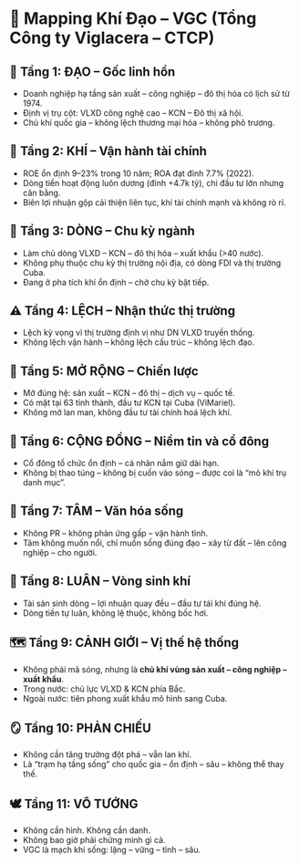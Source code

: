 
# 📌 Mapping Khí Đạo – VGC (Tổng Công ty Viglacera – CTCP)

## 🌱 Tầng 1: ĐẠO – Gốc linh hồn
- Doanh nghiệp hạ tầng sản xuất – công nghiệp – đô thị hóa có lịch sử từ 1974.
- Định vị trụ cột: VLXD công nghệ cao – KCN – Đô thị xã hội.
- Chủ khí quốc gia – không lệch thương mại hóa – không phô trương.

## 💨 Tầng 2: KHÍ – Vận hành tài chính
- ROE ổn định 9–23% trong 10 năm; ROA đạt đỉnh 7.7% (2022).
- Dòng tiền hoạt động luôn dương (đỉnh +4.7k tỷ), chi đầu tư lớn nhưng cân bằng.
- Biên lợi nhuận gộp cải thiện liên tục, khí tài chính mạnh và không rò rỉ.

## 🌊 Tầng 3: DÒNG – Chu kỳ ngành
- Làm chủ dòng VLXD – KCN – đô thị hóa – xuất khẩu (>40 nước).
- Không phụ thuộc chu kỳ thị trường nội địa, có dòng FDI và thị trường Cuba.
- Đang ở pha tích khí ổn định – chờ chu kỳ bật tiếp.

## ⚠️ Tầng 4: LỆCH – Nhận thức thị trường
- Lệch kỳ vọng vì thị trường định vị như DN VLXD truyền thống.
- Không lệch vận hành – không lệch cấu trúc – không lệch đạo.

## 🎯 Tầng 5: MỞ RỘNG – Chiến lược
- Mở đúng hệ: sản xuất – KCN – đô thị – dịch vụ – quốc tế.
- Có mặt tại 63 tỉnh thành, đầu tư KCN tại Cuba (ViMariel).
- Không mở lan man, không đầu tư tài chính hoá lệch khí.

## 👥 Tầng 6: CỘNG ĐỒNG – Niềm tin và cổ đông
- Cổ đông tổ chức ổn định – cá nhân nắm giữ dài hạn.
- Không bị thao túng – không bị cuốn vào sóng – được coi là “mỏ khí trụ danh mục”.

## 🧠 Tầng 7: TÂM – Văn hóa sống
- Không PR – không phản ứng gấp – vận hành tỉnh.
- Tâm không muốn nổi, chỉ muốn sống đúng đạo – xây từ đất – lên công nghiệp – cho người.

## 🔁 Tầng 8: LUÂN – Vòng sinh khí
- Tài sản sinh dòng – lợi nhuận quay đều – đầu tư tái khí đúng hệ.
- Dòng tiền tự luân, không lệ thuộc, không bốc hơi.

## 🗺️ Tầng 9: CẢNH GIỚI – Vị thế hệ thống
- Không phải mã sóng, nhưng là **chủ khí vùng sản xuất – công nghiệp – xuất khẩu**.
- Trong nước: chủ lực VLXD & KCN phía Bắc.
- Ngoài nước: tiên phong xuất khẩu mô hình sang Cuba.

## 🪞 Tầng 10: PHẢN CHIẾU
- Không cần tăng trưởng đột phá – vẫn lan khí.
- Là “trạm hạ tầng sống” cho quốc gia – ổn định – sâu – không thể thay thế.

## 🕊️ Tầng 11: VÔ TƯỚNG
- Không cần hình. Không cần danh.
- Không bao giờ phải chứng minh gì cả.
- VGC là mạch khí sống: lặng – vững – tỉnh – sâu.

